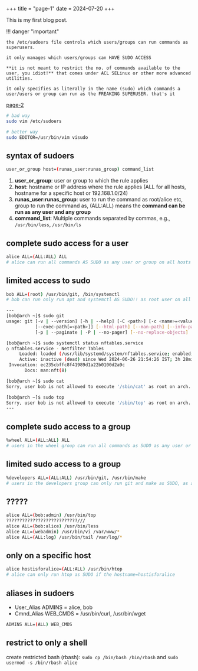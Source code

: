 +++
title = "page-1"
date = 2024-07-20
+++

This is my first blog post.

!!! danger "important"

    the /etc/sudoers file controls which users/groups can run commands as superusers.

    it only manages which users/groups can HAVE SUDO ACCESS

    **it is not meant to restrict the no. of commands available to the user, you idiot!** that comes under ACL SELinux or other more advanced utilities.

    it only specifies as literally in the name (sudo) which commands a user/users or group can run as the FREAKING SUPERUSER. that's it

[page-2](../page-2)

```bash
# bad way
sudo vim /etc/sudoers

# better way
sudo EDITOR=/usr/bin/vim visudo
```

## syntax of sudoers

```bash
user_or_group host=(runas_user:runas_group) command_list
```

1. **user_or_group**: user or group to which the rule applies
2. **host**: hostname or IP address where the rule applies (ALL for all hosts, hostname for a specific host or 192.168.1.0/24)
3. **runas_user:runas_group**: user to run the command as root/alice etc, group to run the command as, (ALL:ALL) means the **command can be run as any user and any group**
4. **command_list**: Multiple commands separated by commas, e.g., `/usr/bin/less`, `/usr/bin/ls`

## complete sudo access for a user

```bash
alice ALL=(ALL:ALL) ALL
# alice can run all commands AS SUDO as any user or group on all hosts
```

## limited access to sudo

```bash
bob ALL=(root) /usr/bin/git, /bin/systemctl
# bob can run only run apt and systemctl AS SUDO!! as root user on all hosts

---
[bob@arch ~]$ sudo git
usage: git [-v | --version] [-h | --help] [-C <path>] [-c <name>=<value>]
           [--exec-path[=<path>]] [--html-path] [--man-path] [--info-path]
           [-p | --paginate | -P | --no-pager] [--no-replace-objects] [--bare]

[bob@arch ~]$ sudo systemctl status nftables.service
○ nftables.service - Netfilter Tables
     Loaded: loaded (/usr/lib/systemd/system/nftables.service; enabled; preset: disabled)
     Active: inactive (dead) since Wed 2024-06-26 21:54:26 IST; 3h 28min ago
 Invocation: ec235cbffc8f41989d1a22b0100d2a9c
       Docs: man:nft(8)

[bob@arch ~]$ sudo cat
Sorry, user bob is not allowed to execute '/sbin/cat' as root on arch.

[bob@arch ~]$ sudo top
Sorry, user bob is not allowed to execute '/sbin/top' as root on arch.
---
```

## complete sudo access to a group

```bash
%wheel ALL=(ALL:ALL) ALL
# users in the wheel group can run all commands as SUDO as any user or group on all hosts
```

## limited sudo access to a group

```bash
%developers ALL=(ALL:ALL) /usr/bin/git, /usr/bin/make
# users in the developers group can only run git and make as SUDO, as any user or group
```

## ?????

```bash
alice ALL=(bob:admin) /usr/bin/top
???????????????????????????///
alice ALL=(bob:alice) /usr/bin/less
alice ALL=(webadmin) /usr/bin/vi /var/www/*
alice ALL=(ALL:log) /usr/bin/tail /var/log/*
```

## only on a specific host

```bash
alice hostisforalice=(ALL:ALL) /usr/bin/htop
# alice can only run htop as SUDO if the hostname=hostisforalice
```

## aliases in sudoers

- User_Alias ADMINS = alice, bob
- Cmnd_Alias WEB_CMDS = /usr/bin/curl, /usr/bin/wget

```bash
ADMINS ALL=(ALL) WEB_CMDS
```

## restrict to only a shell

create restricted bash (rbash): `sudo cp /bin/bash /bin/rbash` and `sudo usermod -s /bin/rbash alice`
